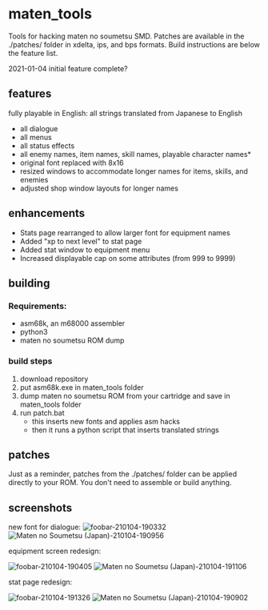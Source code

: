 # maten_tools
 Tools for hacking maten no soumetsu SMD. Patches are available in the ./patches/ folder in xdelta, ips, and bps formats. Build instructions are below the feature list.


2021-01-04	initial feature complete?
## features
fully playable in English: all strings translated from Japanese to English
* all dialogue
* all menus
* all status effects
* all enemy names, item names, skill names, playable character names*
* original font replaced with 8x16
* resized windows to accommodate longer names for items, skills, and enemies
* adjusted shop window layouts for longer names
	
## enhancements
* Stats page rearranged to allow larger font for equipment names
* Added "xp to next level" to stat page
* Added stat window to equipment menu
* Increased displayable cap on some attributes (from 999 to 9999)

## building
### Requirements:
* asm68k, an m68000 assembler
* python3
* maten no soumetsu ROM dump
### build steps
1. download repository
1. put asm68k.exe in maten_tools folder
2. dump maten no soumetsu ROM from your cartridge and save in maten_tools folder
3. run patch.bat
	* this inserts new fonts and applies asm hacks
	* then it runs a python script that inserts translated strings
 
 ## patches
 Just as a reminder, patches from the ./patches/ folder can be applied directly to your ROM. You don't need to assemble or build anything.
 
 ## screenshots
 new font for dialogue:
 ![foobar-210104-190332](https://user-images.githubusercontent.com/44418517/103598015-3b94d480-4ec7-11eb-93f0-b01040f8cf30.png)
![Maten no Soumetsu (Japan)-210104-190956](https://user-images.githubusercontent.com/44418517/103598018-3b94d480-4ec7-11eb-8851-b307e36764a3.png)

equipment screen redesign:

![foobar-210104-190405](https://user-images.githubusercontent.com/44418517/103598113-6c750980-4ec7-11eb-82fb-1ecf9c2903d8.png)
![Maten no Soumetsu (Japan)-210104-191106](https://user-images.githubusercontent.com/44418517/103598114-6c750980-4ec7-11eb-99ce-c9d6978d8d29.png)

stat page redesign:

![foobar-210104-191326](https://user-images.githubusercontent.com/44418517/103598143-7f87d980-4ec7-11eb-9d6b-4fbcc4c0b03c.png)
![Maten no Soumetsu (Japan)-210104-190902](https://user-images.githubusercontent.com/44418517/103598145-7f87d980-4ec7-11eb-90b8-1b7c2e0caa20.png)
